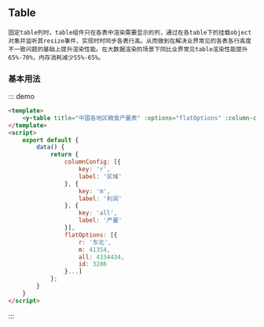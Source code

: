 <script>
    export default {
        data() {
            return {
                columnConfig: [{
                    key: 'r',
                    label: '区域'
                }, {
                    key: 'm',
                    label: '利润'
                }, {
                    key: 'all',
                    label: '产量'
                }],
                options: [{
                    area: '东北',
                    p: '东北',
                    r: '东北',
                    m: 41354,
                    all: 4334434,
                    id: 3286,
                    children: [{
                        area: '东北',
                        p: '吉林',
                        r: '吉林',
                        m: 4234,
                        all: 42334,
                        id: 3439672,
                        children: [{
                            area: '东北',
                            p: '吉林',
                            r: 'A区',
                            m: 534,
                            all: 3445,
                            id: 8098382,
                        }, {
                            area: '东北',
                            p: '吉林',
                            r: 'B区',
                            m: 343,
                            all: 4234,
                            id: 69056,
                        }]
                    }, {
                        area: '东北',
                        p: '辽宁',
                        r: '辽宁',
                        m: 3244,
                        all: 23442,
                        id: 754086,
                        children: [{
                            area: '东北',
                            p: '辽宁',
                            r: 'A区',
                            m: 432,
                            all: 4242,
                            id: 54903,
                        }, {
                            area: '东北',
                            p: '辽宁',
                            r: 'B区',
                            m: 423,
                            all: 3453,
                            id: 3667845,
                        }, {
                            area: '东北',
                            p: '辽宁',
                            r: 'C区',
                            m: 435,
                            all: 5243,
                            id: 859676,
                        }]
                    }, {
                        area: '东北',
                        p: '黑龙江',
                        r: '黑龙江',
                        m: 3434,
                        all: 53665,
                        id: 795786,
                        children: [{
                            area: '东北',
                            p: '黑龙江',
                            r: 'A区',
                            m: 535,
                            all: 5455,
                            id: 740798
                        }, {
                            area: '东北',
                            p: '黑龙江',
                            r: 'B区',
                            m: 455,
                            all: 6456,
                            id: 340963
                        }]
                    }]
                }, {
                    area: '西南',
                    p: '西南',
                    r: '西南',
                    m: 41354,
                    all: 4334434,
                    id: 329578,
                    children: [{
                        area: '西南',
                        p: '四川',
                        r: '四川',
                        m: 4234,
                        all: 42334,
                        id: 340687532,
                        children: [{
                            area: '西南',
                            p: '四川',
                            r: 'A区',
                            m: 534,
                            all: 3445,
                            id: 389682,
                        }, {
                            area: '西南',
                            p: '四川',
                            r: 'B区',
                            m: 343,
                            all: 4234,
                            id: 64856,
                        }]
                    }, {
                        area: '西南',
                        p: '贵州',
                        r: '贵州',
                        m: 3244,
                        all: 23442,
                        id: 7509546,
                        children: [{
                            area: '西南',
                            p: '贵州',
                            r: 'A区',
                            m: 432,
                            all: 4242,
                            id: 54093,
                        }, {
                            area: '西南',
                            p: '贵州',
                            r: 'B区',
                            m: 423,
                            all: 3453,
                            id: 309645,
                        }, {
                            area: '西南',
                            p: '贵州',
                            r: 'C区',
                            m: 435,
                            all: 5243,
                            id: 855896,
                        }]
                    }, {
                        area: '西南',
                        p: '云南',
                        r: '云南',
                        m: 3434,
                        all: 53665,
                        id: 7086,
                        children: [{
                            area: '西南',
                            p: '云南',
                            r: 'A区',
                            m: 535,
                            all: 5455,
                            id: 70894
                        }, {
                            area: '西南',
                            p: '云南',
                            r: 'B区',
                            m: 455,
                            all: 6456,
                            id: 340983
                        }]
                    }]
                }, {
                    area: '东南',
                    p: '东南',
                    r: '东南',
                    m: 41354,
                    all: 4334434,
                    id: 36892,
                    children: [{
                        area: '东南',
                        p: '广东',
                        r: '广东',
                        m: 4234,
                        all: 42334,
                        id: 3490632,
                        children: [{
                            area: '东南',
                            p: '广东',
                            r: 'A区',
                            m: 534,
                            all: 3445,
                            id: 380962,
                        }, {
                            area: '东南',
                            p: '广东',
                            r: 'B区',
                            m: 343,
                            all: 4234,
                            id: 650966,
                        }]
                    }, {
                        area: '东南',
                        p: '海南',
                        r: '海南',
                        m: 3244,
                        all: 23442,
                        id: 7590646,
                        children: [{
                            area: '东南',
                            p: '海南',
                            r: 'A区',
                            m: 432,
                            all: 4242,
                            id: 585943,
                        }, {
                            area: '东南',
                            p: '海南',
                            r: 'B区',
                            m: 423,
                            all: 3453,
                            id: 365645,
                        }, {
                            area: '东南',
                            p: '海南',
                            r: 'C区',
                            m: 435,
                            all: 5243,
                            id: 8746556,
                        }]
                    }, {
                        area: '东南',
                        p: '福建',
                        r: '福建',
                        m: 3434,
                        all: 53665,
                        id: 6354376,
                        children: [{
                            area: '东南',
                            p: '福建',
                            r: 'A区',
                            m: 535,
                            all: 5455,
                            id: 6374
                        }, {
                            area: '东南',
                            p: '福建',
                            r: 'B区',
                            m: 455,
                            all: 6456,
                            id: 3432365
                        }]
                    }]
                }, {
                    area: '西北',
                    p: '西北',
                    r: '西北',
                    m: 41354,
                    all: 4334434,
                    id: 3652,
                    children: [{
                        area: '西北',
                        p: '宁夏',
                        r: '宁夏',
                        m: 4234,
                        all: 42334,
                        id: 3424532,
                        children: [{
                            area: '西北',
                            p: '宁夏',
                            r: 'A区',
                            m: 534,
                            all: 3445,
                            id: 3885622,
                        }, {
                            area: '西北',
                            p: '宁夏',
                            r: 'B区',
                            m: 343,
                            all: 4234,
                            id: 65856,
                        }]
                    }, {
                        area: '西北',
                        p: '甘肃',
                        r: '甘肃',
                        m: 3244,
                        all: 23442,
                        id: 75856746,
                        children: [{
                            area: '西北',
                            p: '甘肃',
                            r: 'A区',
                            m: 432,
                            all: 4242,
                            id: 543657,
                        }, {
                            area: '西北',
                            p: '甘肃',
                            r: 'B区',
                            m: 423,
                            all: 3453,
                            id: 364965,
                        }, {
                            area: '西北',
                            p: '甘肃',
                            r: 'C区',
                            m: 435,
                            all: 5243,
                            id: 845656,
                        }]
                    }]
                }, {
                    area: '中部',
                    p: '中部',
                    r: '中部',
                    m: 41354,
                    all: 4334434,
                    id: 372,
                    children: [{
                        area: '中部',
                        p: '江苏',
                        r: '江苏',
                        m: 4234,
                        all: 42334,
                        id: 343462,
                        children: [{
                            area: '中部',
                            p: '江苏',
                            r: 'A区',
                            m: 534,
                            all: 3445,
                            id: 37682,
                        }, {
                            area: '中部',
                            p: '江苏',
                            r: 'B区',
                            m: 343,
                            all: 4234,
                            id: 646756,
                        }]
                    }, {
                        area: '中部',
                        p: '安徽',
                        r: '安徽',
                        m: 3244,
                        all: 23442,
                        id: 759646,
                        children: [{
                            area: '中部',
                            p: '安徽',
                            r: 'A区',
                            m: 432,
                            all: 4242,
                            id: 54743,
                        }, {
                            area: '中部',
                            p: '安徽',
                            r: 'B区',
                            m: 423,
                            all: 3453,
                            id: 368745,
                        }, {
                            area: '中部',
                            p: '安徽',
                            r: 'C区',
                            m: 435,
                            all: 5243,
                            id: 87456,
                        }]
                    }, {
                        area: '中部',
                        p: '河南',
                        r: '河南',
                        m: 3434,
                        all: 53665,
                        id: 768746,
                        children: [{
                            area: '中部',
                            p: '河南',
                            r: 'A区',
                            m: 535,
                            all: 5455,
                            id: 74764
                        }, {
                            area: '中部',
                            p: '河南',
                            r: 'B区',
                            m: 455,
                            all: 6456,
                            id: 348673
                        }]
                    }]
                }, {
                    area: '自治区',
                    p: '自治区',
                    r: '自治区',
                    m: 41354,
                    all: 4334434,
                    id: 328464,
                    children: [{
                        area: '自治区',
                        p: '内蒙古',
                        r: '内蒙古',
                        m: 4234,
                        all: 42334,
                        id: 34867322,
                        children: [{
                            area: '自治区',
                            p: '内蒙古',
                            r: 'A区',
                            m: 534,
                            all: 3445,
                            id: 38856782,
                        }, {
                            area: '自治区',
                            p: '内蒙古',
                            r: 'B区',
                            m: 343,
                            all: 4234,
                            id: 65567856,
                        }]
                    }, {
                        area: '自治区',
                        p: '西藏',
                        r: '西藏',
                        m: 3244,
                        all: 23442,
                        id: 754856786,
                        children: [{
                            area: '自治区',
                            p: '西藏',
                            r: 'A区',
                            m: 432,
                            all: 4242,
                            id: 5467883,
                        }, {
                            area: '自治区',
                            p: '西藏',
                            r: 'B区',
                            m: 423,
                            all: 3453,
                            id: 53645,
                        }, {
                            area: '自治区',
                            p: '西藏',
                            r: 'C区',
                            m: 435,
                            all: 5243,
                            id: 85096,
                        }]
                    }, {
                        area: '自治区',
                        p: '新疆',
                        r: '新疆',
                        m: 3434,
                        all: 53665,
                        id: 72346,
                        children: [{
                            area: '自治区',
                            p: '新疆',
                            r: 'A区',
                            m: 535,
                            all: 5455,
                            id: 6574
                        }, {
                            area: '自治区',
                            p: '新疆',
                            r: 'B区',
                            m: 455,
                            all: 6456,
                            id: 74343
                        }]
                    }]
                }]
            };
        },
        computed: {
            flatOptions() {
                let flat = (arr) => {
                    let res = [];
                    arr.forEach(item => {
                        let {children, ...orgs} = item;
                        res.push(children ? orgs : {
                            ...orgs,
                            r: orgs.p + '-' + orgs.r
                        });
                        if (children && children.length) {
                            res = res.concat(flat(children));
                        }
                    });
                    return res;
                };
                return flat(this.options);
            }
        },
        methods: {
        }
    }
</script>
<style>
.md-box {
    margin-bottom: 20px;
}
.md-box:last-child {
    margin-bottom: 0px;
}
</style>
## Table

```info
固定table列时，table组件只在各表中渲染需要显示的列，通过在各table下的挂载object对象并监听其resize事件，实现时时同步各表行高。从而做到在解决业界常见的各表各行高度不一致问题的基础上提升渲染性能。在大数据渲染的场景下同比业界常见table渲染性能提升65%-70%，内存消耗减少55%-65%。
```

### 基本用法

::: demo 
```html
<template>
    <y-table title="中国各地区粮食产量表" :options="flatOptions" :column-config="columnConfig" />
</template>
<script>
    export default {
        data() {
            return {
                columnConfig: [{
                    key: 'r',
                    label: '区域'
                }, {
                    key: 'm',
                    label: '利润'
                }, {
                    key: 'all',
                    label: '产量'
                }],
                flatOptions: [{
                    r: '东北',
                    m: 41354,
                    all: 4334434,
                    id: 3286
                }...]
            };
        }
    }
</script>
```
:::
